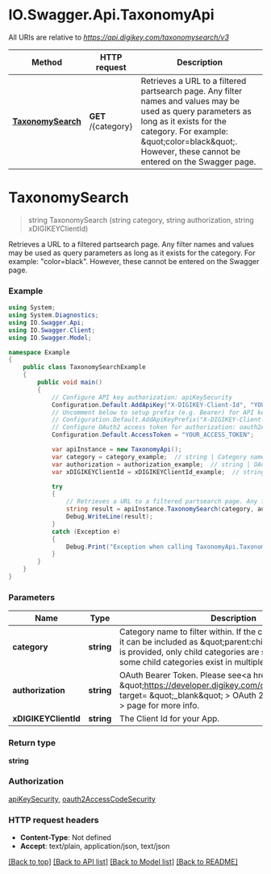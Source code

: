 # IO.Swagger.Api.TaxonomyApi

All URIs are relative to *https://api.digikey.com/taxonomysearch/v3*

Method | HTTP request | Description
------------- | ------------- | -------------
[**TaxonomySearch**](TaxonomyApi.md#taxonomysearch) | **GET** /{category} | Retrieves a URL to a filtered partsearch page. Any filter names and values may be used as query parameters as long as it exists for the category. For example: \&quot;color&#x3D;black\&quot;. However, these cannot be entered on the Swagger page.


<a name="taxonomysearch"></a>
# **TaxonomySearch**
> string TaxonomySearch (string category, string authorization, string xDIGIKEYClientId)

Retrieves a URL to a filtered partsearch page. Any filter names and values may be used as query parameters as long as it exists for the category. For example: \"color=black\". However, these cannot be entered on the Swagger page.

### Example
```csharp
using System;
using System.Diagnostics;
using IO.Swagger.Api;
using IO.Swagger.Client;
using IO.Swagger.Model;

namespace Example
{
    public class TaxonomySearchExample
    {
        public void main()
        {
            // Configure API key authorization: apiKeySecurity
            Configuration.Default.AddApiKey("X-DIGIKEY-Client-Id", "YOUR_API_KEY");
            // Uncomment below to setup prefix (e.g. Bearer) for API key, if needed
            // Configuration.Default.AddApiKeyPrefix("X-DIGIKEY-Client-Id", "Bearer");
            // Configure OAuth2 access token for authorization: oauth2AccessCodeSecurity
            Configuration.Default.AccessToken = "YOUR_ACCESS_TOKEN";

            var apiInstance = new TaxonomyApi();
            var category = category_example;  // string | Category name to filter within. If the category has a parent it can be included as \"parent:child\". If no parent is provided, only child categories are searched. Note that some child categories exist in multiple parents.
            var authorization = authorization_example;  // string | OAuth Bearer Token. Please see<a href= \"https://developer.digikey.com/documentation/oauth\" target= \"_blank\" > OAuth 2.0 Documentation </a > page for more info.
            var xDIGIKEYClientId = xDIGIKEYClientId_example;  // string | The Client Id for your App.

            try
            {
                // Retrieves a URL to a filtered partsearch page. Any filter names and values may be used as query parameters as long as it exists for the category. For example: \"color=black\". However, these cannot be entered on the Swagger page.
                string result = apiInstance.TaxonomySearch(category, authorization, xDIGIKEYClientId);
                Debug.WriteLine(result);
            }
            catch (Exception e)
            {
                Debug.Print("Exception when calling TaxonomyApi.TaxonomySearch: " + e.Message );
            }
        }
    }
}
```

### Parameters

Name | Type | Description  | Notes
------------- | ------------- | ------------- | -------------
 **category** | **string**| Category name to filter within. If the category has a parent it can be included as \&quot;parent:child\&quot;. If no parent is provided, only child categories are searched. Note that some child categories exist in multiple parents. | 
 **authorization** | **string**| OAuth Bearer Token. Please see&lt;a href&#x3D; \&quot;https://developer.digikey.com/documentation/oauth\&quot; target&#x3D; \&quot;_blank\&quot; &gt; OAuth 2.0 Documentation &lt;/a &gt; page for more info. | 
 **xDIGIKEYClientId** | **string**| The Client Id for your App. | 

### Return type

**string**

### Authorization

[apiKeySecurity](../README.md#apiKeySecurity), [oauth2AccessCodeSecurity](../README.md#oauth2AccessCodeSecurity)

### HTTP request headers

 - **Content-Type**: Not defined
 - **Accept**: text/plain, application/json, text/json

[[Back to top]](#) [[Back to API list]](../README.md#documentation-for-api-endpoints) [[Back to Model list]](../README.md#documentation-for-models) [[Back to README]](../README.md)

